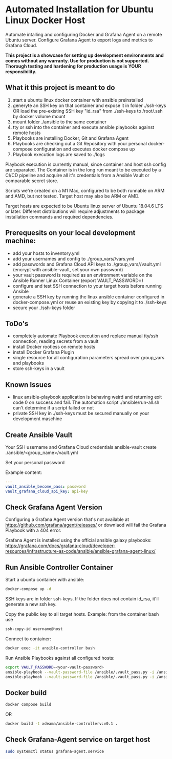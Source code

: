 # Automated Installation for Ubuntu Linux Docker Host
Automate intalling and configuring Docker and Grafana Agent on a remote Ubuntu server. Configure Grafana Agent to export logs and metrics to Grafana Cloud.

**This project is a showcase for setting up development environments and comes without any warranty. Use for production is not supported. Thorough testing and hardening for production usage is YOUR responsibility.**

## What it this project is meant to do
1. start a ubuntu linux docker container with ansible preinstalled
2. generyte an SSH key on that container and expose it in folder ./ssh-keys OR load the pre-existing SSH key "id_rsa" from ./ssh-keys to /root/.ssh by docker volume mount
3. mount folder ./ansible to the same container
4. tty or ssh into the container and execute ansible playbooks against remote hosts
5. Playbooks are installing Docker, Git and Grafana Agent
6. Playbooks are checking out a Git Repository with your personal docker-compose configuration and executes docker compose up
7. Playbook execution logs are saved to ./logs

Playbook execution is currently manual, since container and host ssh config are separated. The Container is in the long run meant to be executed by a CI/CD pipeline and acquire all it's credentials from a Ansible Vault or comparable secret store.

Scripts we're created on a M1 Mac, configured to be both runnable on ARM and AMD, but not tested. Target host may also be ARM or AMD.

Target hosts are expected to be Ubuntu linux server of Ubuntu 18.04.6 LTS or later. Different distributions will require adjustments to package installation commands and required dependencies.

## Prerequesits on your local development machine:
- add your hosts to inventory.yml
- add your usernames and config to ./group_vars/<group>/vars.yml
- add passwords and Grafana Cloud API keys to ./group_vars/<group>/vault.yml (encrypt with ansible-vault, set your own password)
- your vault password is required as an environment variable on the Ansible Runner Linux Container (export VAULT_PASSWORD=<your-vault-password>)
- configure and test SSH connection to your target hosts before running Ansible
- generate a SSH key by running the linux ansible container configured in docker-compose.yml or reuse an existing key by copying it to ./ssh-keys
- secure your ./ssh-keys folder

## ToDo's
- completely automate Playbook execution and replace manual tty/ssh connection, reading secrets from a vault
- install Docker rootless on remote hosts
- install Docker Grafana Plugin
- single resource for all configuration parameters spread over group_vars and playbooks
- store ssh-keys in a vault

## Known Issues
- linux ansible-playbook application is behaving weird and returning exit code 0 on success and fail. The automation script ./ansible/run-all.sh can't determine if a script failed or not
- private SSH key in ./ssh-keys must be secured manually on your development maschine

## Create Ansible Vault
Your SSH username and Grafana Cloud credentials
ansible-vault create ./ansible/<group_name>/vault.yml

Set your personal password

Example content:
```yaml
---
vault_ansible_become_pass: password
vault_grafana_cloud_api_key: api-key
```

## Check Grafana Agent Version
Configuring a Grafana Agent version that's not available at https://github.com/grafana/agent/releases/ or downlaod will fail the Grafana Playbook with a 404 error.

Grafana Agent is installed using the official ansible galaxy playbooks: 
https://grafana.com/docs/grafana-cloud/developer-resources/infrastructure-as-code/ansible/ansible-grafana-agent-linux/


## Run Ansible Controller Container
Start a ubuntu container with ansible:
```bash
docker-compose up -d
```

SSH keys are in folder ssh-keys. If the folder does not contain id_rsa, it'll generate a new ssh key.

Copy the public key to all target hosts. Example: from the container bash use 
```bash
ssh-copy-id username@host
```

Connect to container:
```bash
docker exec -it ansible-controller bash
```

Run Ansible Playbooks against all configured hosts:
```bash
export VAULT_PASSWORD=<your-vault-password>
ansible-playbook --vault-password-file /ansible/.vault_pass.py -i /ansible/inventory.yml /ansible/playbooks/ubuntu-docker-install.yml
ansible-playbook --vault-password-file /ansible/.vault_pass.py -i /ansible/inventory.yml /ansible/playbooks/grafana-agent-install.yml 
```

## Docker build
```bash
docker compose build 
```
OR
```bash
docker build -t xdeama/ansible-controllerv:v0.1 .
```

## Check Grafana-Agent service on target host
```bash
sudo systemctl status grafana-agent.service
```
